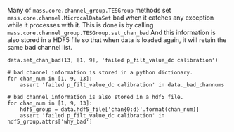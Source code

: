 Many of `mass.core.channel_group.TESGroup` methods set `mass.core.channel.MicrocalDataSet` bad when it catches any exception while it processes with it. This is done is by calling `mass.core.channel_group.TESGroup.set_chan_bad` And this information is also stored in a HDF5 file so that when data is loaded again, it will retain the same bad channel list.

```python3
data.set_chan_bad(13, [1, 9], 'failed p_filt_value_dc calibration')

# bad channel information is stored in a python dictionary.
for chan_num in [1, 9, 13]:
    assert 'failed p_filt_value_dc calibration' in data._bad_channums

# bad channel information is also stored in a hdf5 file.
for chan_num in [1, 9, 13]:
    hdf5_group = data.hdf5_file['chan{0:d}'.format(chan_num)]
    assert 'failed p_filt_value_dc calibration' in hdf5_group.attrs['why_bad']
```
